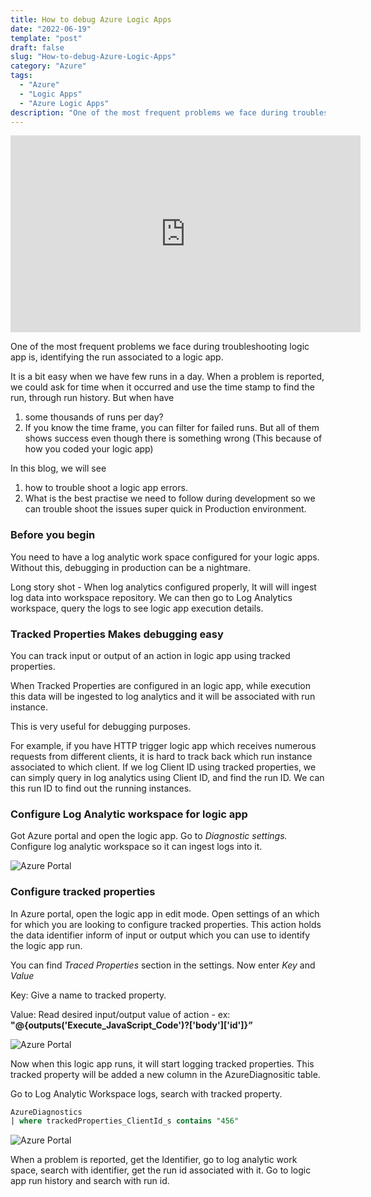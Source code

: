 ```yaml
---
title: How to debug Azure Logic Apps
date: "2022-06-19"
template: "post"
draft: false
slug: "How-to-debug-Azure-Logic-Apps"
category: "Azure"
tags:
  - "Azure"
  - "Logic Apps"
  - "Azure Logic Apps"
description: "One of the most frequent problems we face during troubleshooting logic app is,  identifying the run associated to a logic app. It is a bit easy when we have few runs in a day. When a problem is reported, we could ask for time when it occurred and use the time stamp to find the run, through run history."
---
```


<iframe width="560" height="315" src="https://www.youtube.com/embed/1AxS2uUgM-Y" title="YouTube video player" frameborder="0" allow="accelerometer; autoplay; clipboard-write; encrypted-media; gyroscope; picture-in-picture" allowfullscreen></iframe>

One of the most frequent problems we face during troubleshooting logic app is,  identifying the run associated to a logic app.

It is a bit easy when we have few runs in a day. When a problem is reported, we could ask for time when it occurred and use the time stamp to find the run, through run history. But when have 

1. some thousands of runs per day?
2. If you know the time frame, you can filter for failed runs. But all of them shows success even though there is something wrong (This because of how you coded your logic app)

In this blog, we will see 

1. how to trouble shoot a logic app errors.
2. What is the best practise we need to follow during development so we can trouble shoot the issues super quick in Production environment.

### Before you begin

You need to have a log analytic work space configured for your logic apps. Without this, debugging in production can be a nightmare. 

Long story shot - When log analytics configured properly, It will will ingest log data into workspace repository. We can then go to Log Analytics workspace, query the logs to see logic app execution details. 

### Tracked Properties Makes debugging easy

You can track input or output of an action in logic app using tracked properties. 

When Tracked Properties are configured in an logic app, while execution this data will be ingested to log analytics and it will be associated with run instance.

This is very useful for debugging purposes.

For example, if you have HTTP trigger logic app which receives numerous requests from different clients, it is hard to track back which run instance associated to which client. If we log Client ID using tracked properties, we can simply query in log analytics using Client ID, and find the run ID. We can this run ID to find out the running instances.

### Configure Log Analytic workspace for logic app

Got Azure portal and open the logic app. Go to *Diagnostic settings.* Configure log analytic workspace so it can ingest logs into it.

![Azure Portal](/media/1.png)

### Configure tracked properties

In Azure portal, open the logic app in edit mode. Open settings of an which for which you are looking to configure tracked properties. This action holds the data identifier inform of input or output which you can use to identify the logic app run. 

You can find *Traced Properties* section in the settings. Now enter *Key* and *Value*

Key: Give a name to tracked property. 

Value: Read desired input/output value of action - ex:   **"@{outputs('Execute_JavaScript_Code')?['body']['id']}”**

 

![Azure Portal](/media/2.png)

Now when this logic app runs, it will start logging tracked properties. This tracked property will be added a new column in the AzureDiagnositic table.

Go to Log Analytic Workspace logs, search with tracked property.

```sql
AzureDiagnostics
| where trackedProperties_ClientId_s contains "456"
```

![Azure Portal](/media/3.png)

When a problem is reported, get the Identifier, go to log analytic work space, search with identifier, get the run id associated with it. Go to logic app run history and search with run id.